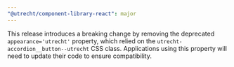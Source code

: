 ```yaml
---
"@utrecht/component-library-react": major
---
```


This release introduces a breaking change by removing the deprecated `appearance='utrecht'` property, which relied on the `utrecht-accordion__button--utrecht` CSS class. Applications using this property will need to update their code to ensure compatibility.
